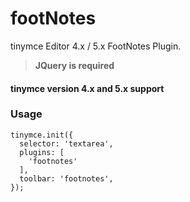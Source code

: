 # footNotes
tinymce Editor 4.x / 5.x FootNotes Plugin.
> **JQuery is required**

#### tinymce version 4.x and 5.x support



### Usage
    tinymce.init({
      selector: 'textarea',
      plugins: [
        'footnotes'
      ],
      toolbar: 'footnotes',
    });
